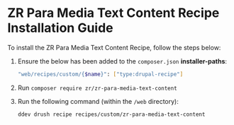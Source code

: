 # ZR Para Media Text Content Recipe Installation Guide

To install the ZR Para Media Text Content Recipe, follow the steps below:

1. Ensure the below has been added to the `composer.json` **installer-paths**:
    ```sh
    "web/recipes/custom/{$name}": ["type:drupal-recipe"]
    ```
2. Run `composer require zr/zr-para-media-text-content`
3. Run the following command (within the `/web` directory):

    ```sh
    ddev drush recipe recipes/custom/zr-para-media-text-content
    ```

